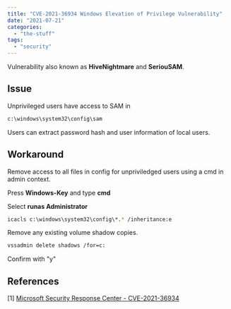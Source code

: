 ```yaml
---
title: "CVE-2021-36934 Windows Elevation of Privilege Vulnerability"
date: "2021-07-21"
categories: 
  - "the-stuff"
tags: 
  - "security"
---
```


Vulnerability also known as **HiveNightmare** and **SeriouSAM**.

## Issue

Unprivileged users have access to SAM in

```bash
c:\windows\system32\config\sam
```

Users can extract password hash and user information of local users.

## Workaround

Remove access to all files in config for unpriviledged users using a cmd in admin context.

Press **Windows-Key** and type **cmd**

Select **runas Administrator**

```bash
icacls c:\windows\system32\config\*.* /inheritance:e
```

Remove any existing volume shadow copies.

```bash
vssadmin delete shadows /for=c:
```

Confirm with "y"

## References

\[1\] [Microsoft Security Response Center - CVE-2021-36934](https://msrc.microsoft.com/update-guide/vulnerability/CVE-2021-36934)
